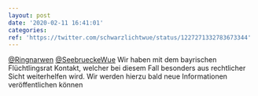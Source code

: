 ```yaml
---
layout: post
date: '2020-02-11 16:41:01'
categories: 
ref: 'https://twitter.com/schwarzlichtwue/status/1227271332783673344'
---
```

[@Ringnarwen](https://twitter.com/Ringnarwen) [@SeebrueckeWue](https://twitter.com/SeebrueckeWue) Wir haben mit dem bayrischen Flüchtlingsrat Kontakt, welcher bei diesem Fall besonders aus rechtlicher Sicht weiterhelfen wird. Wir werden hierzu bald neue Informationen veröffentlichen können